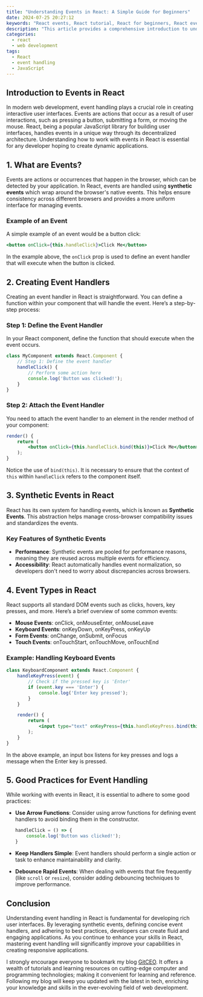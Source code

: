 ```yaml
---
title: "Understanding Events in React: A Simple Guide for Beginners"
date: 2024-07-25 20:27:12
keywords: "React events, React tutorial, React for beginners, React event handling, JavaScript events in React"
description: "This article provides a comprehensive introduction to understanding events in React for beginners. Learn how to handle events, the importance of synthetic events, and best practices. This guide includes detailed explanations, code examples, and step-by-step instructions to help you grasp event handling in React. Start building interactive applications using React by mastering event handling today!"
categories:
  - react
  - web development
tags:
  - React
  - event handling
  - JavaScript
---
```


## Introduction to Events in React

In modern web development, event handling plays a crucial role in creating interactive user interfaces. Events are actions that occur as a result of user interactions, such as pressing a button, submitting a form, or moving the mouse. React, being a popular JavaScript library for building user interfaces, handles events in a unique way through its decentralized architecture. Understanding how to work with events in React is essential for any developer hoping to create dynamic applications.

<!-- more -->

## 1. What are Events?

Events are actions or occurrences that happen in the browser, which can be detected by your application. In React, events are handled using **synthetic events** which wrap around the browser's native events. This helps ensure consistency across different browsers and provides a more uniform interface for managing events.

### Example of an Event

A simple example of an event would be a button click:

```jsx
<button onClick={this.handleClick}>Click Me</button>
```

In the example above, the `onClick` prop is used to define an event handler that will execute when the button is clicked.

## 2. Creating Event Handlers

Creating an event handler in React is straightforward. You can define a function within your component that will handle the event. Here’s a step-by-step process:

### Step 1: Define the Event Handler

In your React component, define the function that should execute when the event occurs.

```jsx
class MyComponent extends React.Component {
    // Step 1: Define the event handler
    handleClick() {
        // Perform some action here
        console.log('Button was clicked!');
    }
}
```

### Step 2: Attach the Event Handler

You need to attach the event handler to an element in the render method of your component:

```jsx
render() {
    return (
        <button onClick={this.handleClick.bind(this)}>Click Me</button>
    );
}
```

Notice the use of `bind(this)`. It is necessary to ensure that the context of `this` within `handleClick` refers to the component itself.

## 3. Synthetic Events in React

React has its own system for handling events, which is known as **Synthetic Events**. This abstraction helps manage cross-browser compatibility issues and standardizes the events.

### Key Features of Synthetic Events

- **Performance**: Synthetic events are pooled for performance reasons, meaning they are reused across multiple events for efficiency.
- **Accessibility**: React automatically handles event normalization, so developers don't need to worry about discrepancies across browsers.

## 4. Event Types in React

React supports all standard DOM events such as clicks, hovers, key presses, and more. Here’s a brief overview of some common events:

- **Mouse Events**: onClick, onMouseEnter, onMouseLeave
- **Keyboard Events**: onKeyDown, onKeyPress, onKeyUp
- **Form Events**: onChange, onSubmit, onFocus
- **Touch Events**: onTouchStart, onTouchMove, onTouchEnd

### Example: Handling Keyboard Events

```jsx
class KeyboardComponent extends React.Component {
    handleKeyPress(event) {
        // Check if the pressed key is 'Enter'
        if (event.key === 'Enter') {
            console.log('Enter key pressed');
        }
    }

    render() {
        return (
            <input type="text" onKeyPress={this.handleKeyPress.bind(this)} />
        );
    }
}
```

In the above example, an input box listens for key presses and logs a message when the Enter key is pressed.

## 5. Good Practices for Event Handling

While working with events in React, it is essential to adhere to some good practices:

- **Use Arrow Functions**: Consider using arrow functions for defining event handlers to avoid binding them in the constructor.

    ```jsx
    handleClick = () => {
        console.log('Button was clicked!');
    }
    ```

- **Keep Handlers Simple**: Event handlers should perform a single action or task to enhance maintainability and clarity.

- **Debounce Rapid Events**: When dealing with events that fire frequently (like `scroll` or `resize`), consider adding debouncing techniques to improve performance.

## Conclusion

Understanding event handling in React is fundamental for developing rich user interfaces. By leveraging synthetic events, defining concise event handlers, and adhering to best practices, developers can create fluid and engaging applications. As you continue to enhance your skills in React, mastering event handling will significantly improve your capabilities in creating responsive applications.

I strongly encourage everyone to bookmark my blog [GitCEO](https://gitceo.com). It offers a wealth of tutorials and learning resources on cutting-edge computer and programming technologies; making it convenient for learning and reference. Following my blog will keep you updated with the latest in tech, enriching your knowledge and skills in the ever-evolving field of web development.